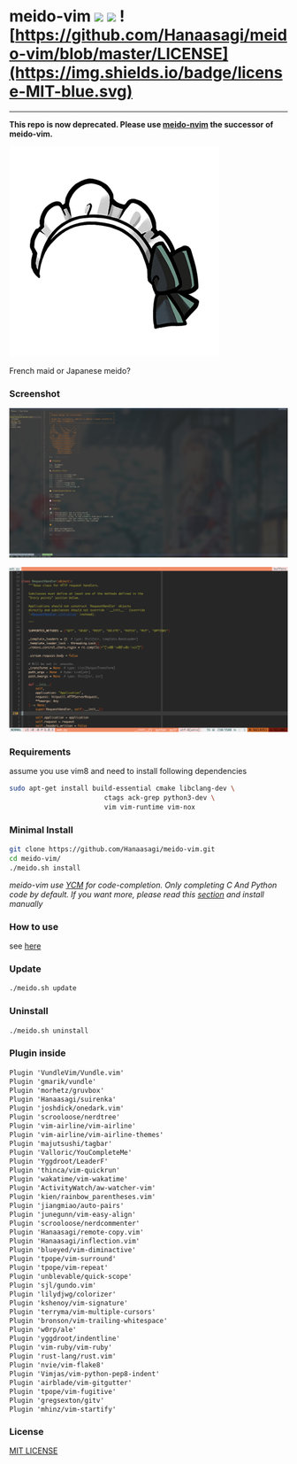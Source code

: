 # meido-vim ![](https://travis-ci.org/Hanaasagi/meido-vim.svg?branch=master) ![](https://img.shields.io/badge/release-2.4.2-F4A466.svg) ![https://github.com/Hanaasagi/meido-vim/blob/master/LICENSE](https://img.shields.io/badge/license-MIT-blue.svg)
----

**This repo is now deprecated. Please use [meido-nvim](https://github.com/Hanaasagi/meido-nvim) the successor of meido-vim.**

![](https://github.com/Hanaasagi/meido-vim/blob/master/.resources/logo.png)

French maid or Japanese meido?

### Screenshot

![](https://github.com/Hanaasagi/meido-vim/blob/master/.resources/start.png)

![](https://github.com/Hanaasagi/meido-vim/blob/master/.resources/screenshot.png)

### Requirements

assume you use vim8 and need to install following dependencies

```Bash
sudo apt-get install build-essential cmake libclang-dev \
                        ctags ack-grep python3-dev \
                        vim vim-runtime vim-nox
```

### Minimal Install

```Bash
git clone https://github.com/Hanaasagi/meido-vim.git
cd meido-vim/
./meido.sh install
```

*meido-vim use [YCM](https://github.com/Valloric/YouCompleteMe) for code-completion. Only completing C And Python code by default. If you want more, please read this [section](https://github.com/Valloric/YouCompleteMe#ubuntu-linux-x64) and install manually*

### How to use

see [here](https://github.com/Hanaasagi/meido-vim/wiki/meido-vim-guide)


### Update

```Bash
./meido.sh update
```

### Uninstall

```Bash
./meido.sh uninstall
```

### Plugin inside

```
Plugin 'VundleVim/Vundle.vim'
Plugin 'gmarik/vundle'
Plugin 'morhetz/gruvbox'
Plugin 'Hanaasagi/suirenka'
Plugin 'joshdick/onedark.vim'
Plugin 'scrooloose/nerdtree'
Plugin 'vim-airline/vim-airline'
Plugin 'vim-airline/vim-airline-themes'
Plugin 'majutsushi/tagbar'
Plugin 'Valloric/YouCompleteMe'
Plugin 'Yggdroot/LeaderF'
Plugin 'thinca/vim-quickrun'
Plugin 'wakatime/vim-wakatime'
Plugin 'ActivityWatch/aw-watcher-vim'
Plugin 'kien/rainbow_parentheses.vim'
Plugin 'jiangmiao/auto-pairs'
Plugin 'junegunn/vim-easy-align'
Plugin 'scrooloose/nerdcommenter'
Plugin 'Hanaasagi/remote-copy.vim'
Plugin 'Hanaasagi/inflection.vim'
Plugin 'blueyed/vim-diminactive'
Plugin 'tpope/vim-surround'
Plugin 'tpope/vim-repeat'
Plugin 'unblevable/quick-scope'
Plugin 'sjl/gundo.vim'
Plugin 'lilydjwg/colorizer'
Plugin 'kshenoy/vim-signature'
Plugin 'terryma/vim-multiple-cursors'
Plugin 'bronson/vim-trailing-whitespace'
Plugin 'w0rp/ale'
Plugin 'yggdroot/indentline'
Plugin 'vim-ruby/vim-ruby'
Plugin 'rust-lang/rust.vim'
Plugin 'nvie/vim-flake8'
Plugin 'Vimjas/vim-python-pep8-indent'
Plugin 'airblade/vim-gitgutter'
Plugin 'tpope/vim-fugitive'
Plugin 'gregsexton/gitv'
Plugin 'mhinz/vim-startify'
```

### License
[MIT LICENSE](https://github.com/Hanaasagi/meido-vim/blob/master/LICENSE)
